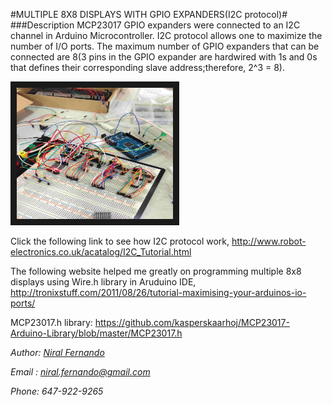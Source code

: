 #MULTIPLE 8X8 DISPLAYS WITH GPIO EXPANDERS(I2C protocol)#
###Description
MCP23017 GPIO expanders were connected to an I2C channel in Arduino Microcontroller. I2C protocol allows one to maximize the number of I/O ports. The maximum number of GPIO expanders that can be connected are 8(3 pins in the GPIO expander are hardwired with 1s and 0s that defines their corresponding slave address;therefore, 2^3 = 8).

<img src="https://raw.githubusercontent.com/niralfernando/8x8_multiple_LED_Display/master/images/multiple8x8.jpg" 
alt="IMAGE ALT TEXT HERE" width="250" height="210" border="10" />


Click the following link to see how I2C protocol work, <http://www.robot-electronics.co.uk/acatalog/I2C_Tutorial.html> 

The following website helped me greatly on programming multiple 8x8 displays using Wire.h library in Aruduino IDE, <http://tronixstuff.com/2011/08/26/tutorial-maximising-your-arduinos-io-ports/>

MCP23017.h library: <https://github.com/kasperskaarhoj/MCP23017-Arduino-Library/blob/master/MCP23017.h>

_Author: [Niral Fernando](http://www.eng.uwaterloo.ca/~mn2ferna/)_

_Email : <niral.fernando@gmail.com>_

_Phone: 647-922-9265_